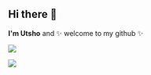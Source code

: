## Hi there 👋

**I'm Utsho** and ✨ welcome to my github ✨

<!--
[![Anurag's GitHub stats](https://github-readme-stats.vercel.app/api?username=mahadyhassanutsho&show_icons=true&theme=dracula)](https://github.com/mahadyhassanutsho/github-readme-stats)
-->


<picture>
  <source
    srcset="https://github-readme-stats.vercel.app/api?username=mahadyhassanutsho&show_icons=true&theme=dark"
    media="(prefers-color-scheme: dark)"
  />
  <source
    srcset="https://github-readme-stats.vercel.app/api?username=mahadyhassanutsho&show_icons=true"
    media="(prefers-color-scheme: light), (prefers-color-scheme: no-preference)"
  />
  <img src="https://github-readme-stats.vercel.app/api?username=mahadyhassanutsho&show_icons=true" />
</picture>

![](https://komarev.com/ghpvc/?username=mahadyhassanutsho)

<!--
[![GitHub Streak](https://github-readme-streak-stats.herokuapp.com/?user=mahadyhassanutsho)](https://git.io/streak-stats)

[![trophy](https://github-profile-trophy.vercel.app/?username=mahadyhassanutsho&theme=onedark)](https://github.com/mahadyhassanutsho/github-profile-trophy)
-->
